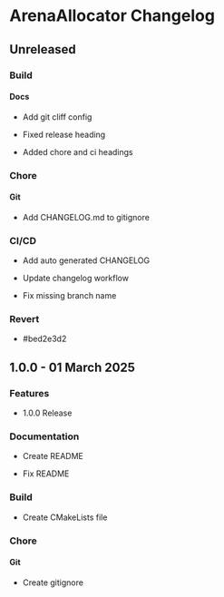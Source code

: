 # ArenaAllocator Changelog

## Unreleased



### Build

#### Docs

- Add git cliff config

- Fixed release heading

- Added chore and ci headings










### Chore

#### Git

- Add CHANGELOG.md to gitignore






### CI/CD



- Add auto generated CHANGELOG



- Update changelog workflow



- Fix missing branch name



### Revert



- #bed2e3d2



## 1.0.0 - 01 March 2025


### Features



- 1.0.0 Release



### Documentation



- Create README



- Fix README



### Build



- Create CMakeLists file



### Chore

#### Git

- Create gitignore








